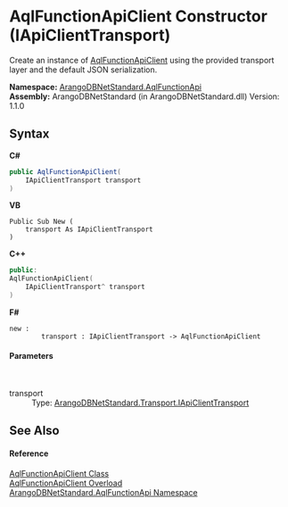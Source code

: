 # AqlFunctionApiClient Constructor (IApiClientTransport)
 

Create an instance of <a href="93a70d3e-43eb-c1f0-6613-b8427d240577">AqlFunctionApiClient</a> using the provided transport layer and the default JSON serialization.

**Namespace:**&nbsp;<a href="9e7a61c2-48d3-6f6b-39e9-eee0bd305b09">ArangoDBNetStandard.AqlFunctionApi</a><br />**Assembly:**&nbsp;ArangoDBNetStandard (in ArangoDBNetStandard.dll) Version: 1.1.0

## Syntax

**C#**<br />
``` C#
public AqlFunctionApiClient(
	IApiClientTransport transport
)
```

**VB**<br />
``` VB
Public Sub New ( 
	transport As IApiClientTransport
)
```

**C++**<br />
``` C++
public:
AqlFunctionApiClient(
	IApiClientTransport^ transport
)
```

**F#**<br />
``` F#
new : 
        transport : IApiClientTransport -> AqlFunctionApiClient
```


#### Parameters
&nbsp;<dl><dt>transport</dt><dd>Type: <a href="195ac3ac-9de2-b86f-d7e0-b5076c107a46">ArangoDBNetStandard.Transport.IApiClientTransport</a><br /></dd></dl>

## See Also


#### Reference
<a href="93a70d3e-43eb-c1f0-6613-b8427d240577">AqlFunctionApiClient Class</a><br /><a href="34ceb829-2a12-1463-517b-b60ecd6c67c6">AqlFunctionApiClient Overload</a><br /><a href="9e7a61c2-48d3-6f6b-39e9-eee0bd305b09">ArangoDBNetStandard.AqlFunctionApi Namespace</a><br />